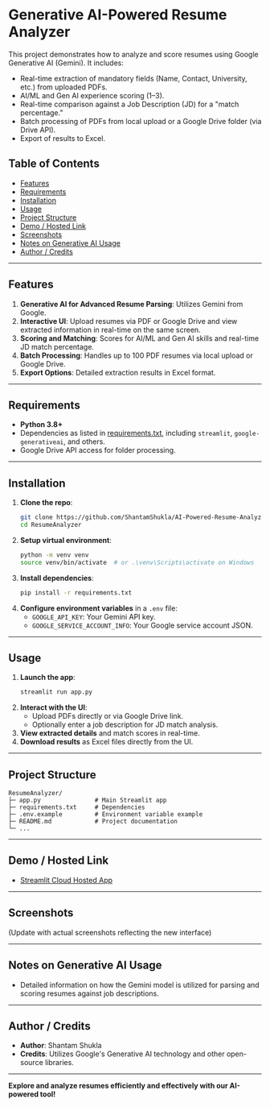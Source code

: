 # Generative AI-Powered Resume Analyzer

This project demonstrates how to analyze and score resumes using Google Generative AI (Gemini). It includes:
- Real-time extraction of mandatory fields (Name, Contact, University, etc.) from uploaded PDFs.
- AI/ML and Gen AI experience scoring (1–3).
- Real-time comparison against a Job Description (JD) for a "match percentage."
- Batch processing of PDFs from local upload or a Google Drive folder (via Drive API).
- Export of results to Excel.

## Table of Contents
- [Features](#features)
- [Requirements](#requirements)
- [Installation](#installation)
- [Usage](#usage)
- [Project Structure](#project-structure)
- [Demo / Hosted Link](#demo--hosted-link)
- [Screenshots](#screenshots)
- [Notes on Generative AI Usage](#notes-on-generative-ai-usage)
- [Author / Credits](#author--credits)

---

## Features
1. **Generative AI for Advanced Resume Parsing**: Utilizes Gemini from Google.
2. **Interactive UI**: Upload resumes via PDF or Google Drive and view extracted information in real-time on the same screen.
3. **Scoring and Matching**: Scores for AI/ML and Gen AI skills and real-time JD match percentage.
4. **Batch Processing**: Handles up to 100 PDF resumes via local upload or Google Drive.
5. **Export Options**: Detailed extraction results in Excel format.

---

## Requirements
- **Python 3.8+**
- Dependencies as listed in [requirements.txt](requirements.txt), including `streamlit`, `google-generativeai`, and others.
- Google Drive API access for folder processing.

---

## Installation

1. **Clone the repo**:
   ```bash
   git clone https://github.com/ShantamShukla/AI-Powered-Resume-Analyzer
   cd ResumeAnalyzer
   ```
2. **Setup virtual environment**:
   ```bash
   python -m venv venv
   source venv/bin/activate  # or .\venv\Scripts\activate on Windows
   ```
3. **Install dependencies**:
   ```bash
   pip install -r requirements.txt
   ```
4. **Configure environment variables** in a `.env` file:
   - `GOOGLE_API_KEY`: Your Gemini API key.
   - `GOOGLE_SERVICE_ACCOUNT_INFO`: Your Google service account JSON.

---

## Usage

1. **Launch the app**:
   ```bash
   streamlit run app.py
   ```
2. **Interact with the UI**:
   - Upload PDFs directly or via Google Drive link.
   - Optionally enter a job description for JD match analysis.
3. **View extracted details** and match scores in real-time.
4. **Download results** as Excel files directly from the UI.

---

## Project Structure
```
ResumeAnalyzer/
├─ app.py               # Main Streamlit app
├─ requirements.txt     # Dependencies
├─ .env.example         # Environment variable example
├─ README.md            # Project documentation
└─ ...
```

---

## Demo / Hosted Link
- [Streamlit Cloud Hosted App](https://gen-ai-resume-analyz.streamlit.app/)

---

## Screenshots
(Update with actual screenshots reflecting the new interface)

---

## Notes on Generative AI Usage
- Detailed information on how the Gemini model is utilized for parsing and scoring resumes against job descriptions.

---

## Author / Credits
- **Author**: Shantam Shukla
- **Credits**: Utilizes Google's Generative AI technology and other open-source libraries.

---

**Explore and analyze resumes efficiently and effectively with our AI-powered tool!**